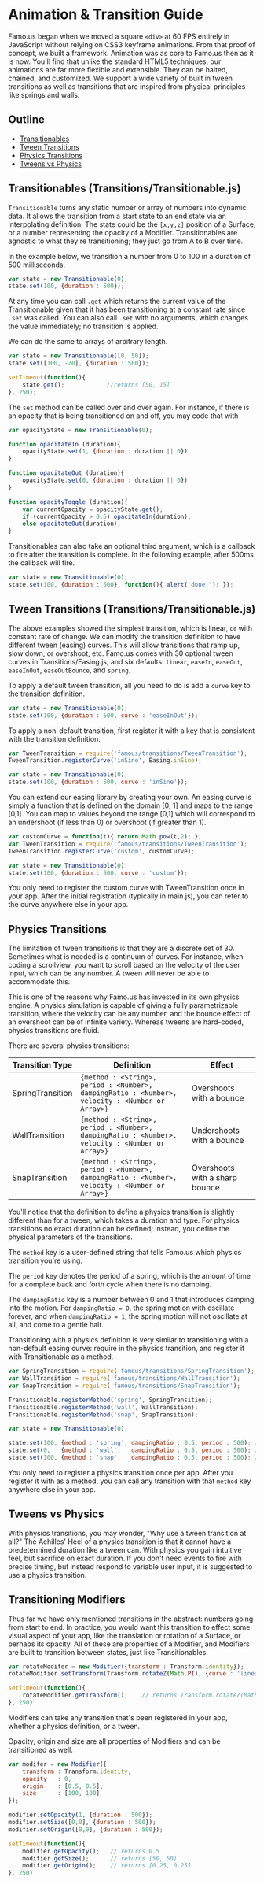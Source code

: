 Animation & Transition Guide
============================

Famo.us began when we moved a square `<div>` at 60 FPS entirely in JavaScript without relying on CSS3 keyframe animations. From that proof of concept, we built a framework. Animation was as core to Famo.us then as it is now. You'll find that unlike the standard HTML5 techniques, our animations are far more flexible and extensible. They can be halted, chained, and customized. We support a wide variety of built in tween transitions as well as transitions that are inspired from physical principles like springs and walls.

## Outline

- [Transitionables](#transitionable)
- [Tween Transitions](#tweens)
- [Physics Transitions](#physics)
- [Tweens vs Physics](#tween_vs_physics)

## <a name="transitionable">Transitionables (Transitions/Transitionable.js)</a>

`Transitionable` turns any static number or array of numbers into dynamic data.
It allows the transition from a start state to an end state via an
interpolating definition. The state could be the `[x,y,z]` position of a
Surface, or a number representing the opacity of a Modifier. Transitionables are
agnostic to what they're transitioning; they just go from A to B over time.

In the example below, we transition a number from 0 to 100 in a duration of
500 milliseconds.

```js
var state = new Transitionable(0);
state.set(100, {duration : 500});
```

At any time you can call `.get` which returns the current value of the Transitionable
given that it has been transitioning at a constant rate since `.set` was called.
You can also call `.set` with no arguments, which changes the value immediately;
no transition is applied.

We can do the same to arrays of arbitrary length.

```js
var state = new Transitionable([0, 50]);
state.set([100, -20], {duration : 500});

setTimeout(function(){
    state.get();            //returns [50, 15]
}, 250);

```

The `set` method can be called over and over again. For instance, if there
is an opacity that is being transitioned on and off, you may code that with

```js
var opacityState = new Transitionable(0);

function opacitateIn (duration){
    opacityState.set(1, {duration : duration || 0})
}

function opacitateOut (duration){
    opacityState.set(0, {duration : duration || 0})
}

function opacityToggle (duration){
    var currentOpacity = opacityState.get();
    if (currentOpacity > 0.5) opacitateIn(duration);
    else opacitateOut(duration);
}
```

Transitionables can also take an optional third argument, which is a callback to
fire after the transition is complete. In the following example, after 500ms
the callback will fire.

```js
var state = new Transitionable(0);
state.set(100, {duration : 500}, function(){ alert('done!'); });
```

## <a name="tweens">Tween Transitions (Transitions/Transitionable.js)</a>

The above examples showed the simplest transition, which is linear, or with
constant rate of change. We can modify the transition definition to have
different tween (easing) curves. This will allow transitions that ramp up, slow
down, or overshoot, etc. Famo.us comes with 30 optional tween curves in
Transitions/Easing.js, and six defaults: `linear`, `easeIn`, `easeOut`, `easeInOut`,
`easeOutBounce`, and `spring`.

To apply a default tween transition, all you need to do is add a `curve` key to
the transition definition.

```js
var state = new Transitionable(0);
state.set(100, {duration : 500, curve : 'easeInOut'});
```

To apply a non-default transition, first register it with a key that is consistent
with the transition definition.

```js
var TweenTransition = require('famous/transitions/TweenTransition');
TweenTransition.registerCurve('inSine', Easing.inSine);

var state = new Transitionable(0);
state.set(100, {duration : 500, curve : 'inSine'});
```

You can extend our easing library by creating your own. An easing curve is simply
a function that is defined on the domain [0, 1] and maps to the range [0,1]. You
can map to values beyond the range [0,1] which will correspond to an undershoot
(if less than 0) or overshoot (if greater than 1).

```js
var customCurve = function(t){ return Math.pow(t,2); };
var TweenTransition = require('famous/transitions/TweenTransition');
TweenTransition.registerCurve('custom', customCurve);

var state = new Transitionable(0);
state.set(100, {duration : 500, curve : 'custom'});
```

You only need to register the custom curve with TweenTransition once in your app.
After the initial registration (typically in main.js), you can refer to the curve
anywhere else in your app.

## <a name="physics">Physics Transitions</a>

The limitation of tween transitions is that they are a discrete set of 30.
Sometimes what is needed is a continuum of curves. For instance, when coding a
scrollview, you want to scroll based on the velocity of the user input, which
can be any number. A tween will never be able to accommodate this.

This is one of the reasons why Famo.us has invested in its own physics engine. A
physics simulation is capable of giving a fully parametrizable transition, where
the velocity can be any number, and the bounce effect of an overshoot can be of
infinite variety. Whereas tweens are hard-coded, physics transitions are fluid.

There are several physics transitions:

| Transition Type  | Definition   | Effect     |
| -------------    | ------------ | ---------- |
| SpringTransition | `{method : <String>, period : <Number>, dampingRatio : <Number>, velocity : <Number or Array>}` | Overshoots with a bounce       |
| WallTransition   | `{method : <String>, period : <Number>, dampingRatio : <Number>, velocity : <Number or Array>}` | Undershoots with a bounce      |
| SnapTransition   | `{method : <String>, period : <Number>, dampingRatio : <Number>, velocity : <Number or Array>}` | Overshoots with a sharp bounce |

You'll notice that the definition to define a physics transition is slightly
different than for a tween, which takes a duration and type. For physics transitions
no exact duration can be defined; instead, you define the physical parameters
of the transitions.

The `method` key is a user-defined string that tells Famo.us which physics transition
you're using.

The `period` key denotes the period of a spring, which is the amount
of time for a complete back and forth cycle when there is no damping.

The `dampingRatio` key is a number between 0 and 1 that introduces damping into
the motion. For `dampingRatio = 0`, the spring motion with oscillate forever,
and when `dampingRatio = 1`, the spring motion will not oscillate at all, and come
to a gentle halt.

Transitioning with a physics definition is very similar to transitioning with
a non-default easing curve: require in the physics transition, and register it
with Transitionable as a method.

```js
var SpringTransition = require('famous/transitions/SpringTransition');
var WallTransition = require('famous/transitions/WallTransition');
var SnapTransition = require('famous/transitions/SnapTransition');

Transitionable.registerMethod('spring', SpringTransition);
Transitionable.registerMethod('wall', WallTransition);
Transitionable.registerMethod('snap', SnapTransition);

var state = new Transitionable(0);

state.set(100, {method : 'spring', dampingRatio : 0.5, period : 500); // spring
state.set(0,   {method : 'wall',   dampingRatio : 0.5, period : 500); // wall
state.set(100, {method : 'snap',   dampingRatio : 0.5, period : 500); // snap
```

You only need to register a physics transition once per app. After you register it
with as a method, you can call any transition with that `method` key anywhere
else in your app.

## <a name="tween_vs_physics">Tweens vs Physics </a>

With physics transitions, you may wonder, "Why use a tween transition
at all?" The Achilles' Heel of a physics transition is that it cannot have a
predetermined duration like a tween can. With physics you gain intuitive feel,
but sacrifice on exact duration. If you don't need events to fire with precise
timing, but instead respond to variable user input, it is suggested to use a physics transition.

## <a name="modifiers">Transitioning Modifiers</a>

Thus far we have only mentioned transitions in the abstract: numbers going from
start to end. In practice, you would want this transition to effect some visual
aspect of your app, like the translation or rotation of a Surface, or perhaps
its opacity. All of these are properties of a Modifier, and Modifiers are built
to transition between states, just like Transitionables.

```js
var rotateModifer = new Modifier({transform : Transform.identity});
rotateModifier.setTransform(Transform.rotateZ(Math.PI), {curve : 'linear', duration : 500});

setTimeout(function(){
    rotateModifier.getTransform();    // returns Transform.rotateZ(Math.PI/2)
}, 250)
```
Modifiers can take any transition that's been registered in your app, whether
a physics definition, or a tween.

Opacity, origin and size are all properties of Modifiers and can be transitioned
as well.

```js
var modifer = new Modifier({
    transform : Transform.identity,
    opacity   : 0,
    origin    : [0.5, 0.5],
    size      : [100, 100]
});

modifier.setOpacity(1, {duration : 500});
modifier.setSize([0,0], {duration : 500});
modifier.setOrigin([0,0], {duration : 500});

setTimeout(function(){
    modifier.getOpacity();   // returns 0.5
    modifier.getSize();      // returns [50, 50]
    modifier.getOrigin();    // returns [0.25, 0.25]
}, 250)

```


